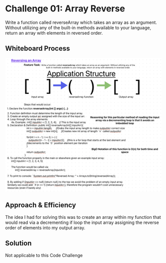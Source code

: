 # Challenge 01: Array Reverse

Write a function called reverseArray which takes an array as an argument. Without utilizing any of the built-in methods available to your language, return an array with elements in reversed order.

## Whiteboard Process

![revArray Whiteboard](chal01wb.png)

## Approach & Efficiency

The idea I had for solving this was to create an array within my function that would read via a decrementing if loop the input array assigning the reverse order of elements into my output array. 

## Solution

Not applicable to this Code Challenge
